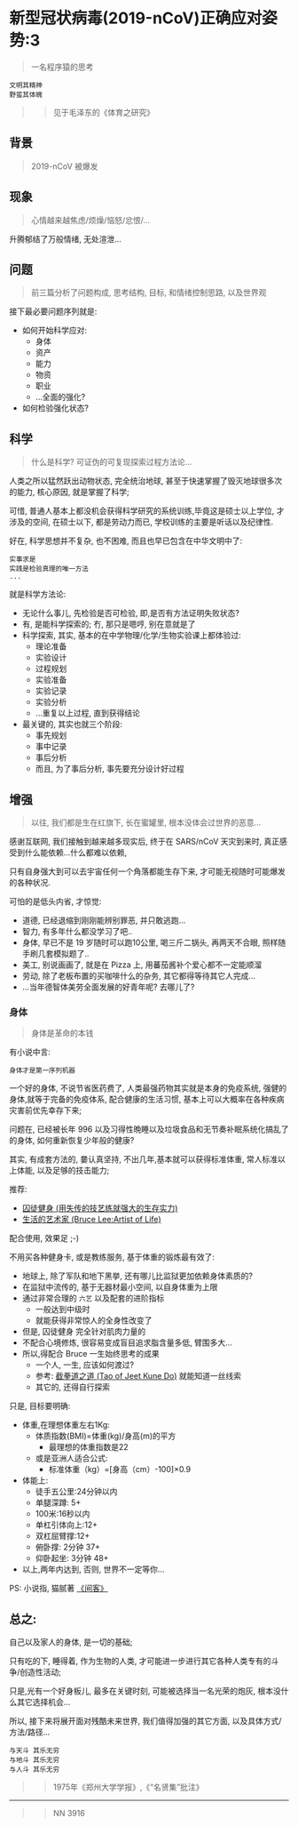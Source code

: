 # 新型冠状病毒(2019-nCoV)正确应对姿势:3
> 一名程序猿的思考

    文明其精神
    野蛮其体魄

>> 见于毛泽东的《体育之研究》


## 背景
> 2019-nCoV 被爆发

## 现象
> 心情越来越焦虑/烦燥/恼怒/忿恨/...

升腾郁结了万般情绪, 无处渲泄...

## 问题
> 前三篇分析了问题构成, 思考结构, 目标, 和情绪控制思路, 以及世界观

接下最必要问题序列就是:

- 如何开始科学应对:
    + 身体
    + 资产
    + 能力
    + 物资
    + 职业
    + ...全面的强化?
- 如何检验强化状态?


## 科学
> 什么是科学? 可证伪的可复现探索过程方法论...

人类之所以猛然跃出动物状态, 完全统治地球, 甚至于快速掌握了毁灭地球很多次的能力,
核心原因, 就是掌握了科学;

可惜, 普通人基本上都没机会获得科学研究的系统训练,毕竟这是硕士以上学位, 才涉及的空间,
在硕士以下, 都是劳动力而已, 学校训练的主要是听话以及纪律性.

好在, 科学思想并不复杂, 也不困难, 而且也早已包含在中华文明中了:

    实事求是
    实践是检验真理的唯一方法
    ...

就是科学方法论:

- 无论什么事儿, 先检验是否可检验, 即,是否有方法证明失败状态?
- 有, 是能科学探索的; 冇, 那只是嗯哼, 别在意就是了
- 科学探索, 其实, 基本的在中学物理/化学/生物实验课上都体验过:
    + 理论准备
    + 实验设计
    + 过程规划
    + 实验准备
    + 实验记录
    + 实验分析
    + ...重复以上过程, 直到获得结论
- 最关键的, 其实也就三个阶段:
    + 事先规划
    + 事中记录
    + 事后分析
    + 而且, 为了事后分析, 事先要充分设计好过程

## 增强
> 以往, 我们都是生在红旗下, 长在蜜罐里, 根本没体会过世界的恶意...

感谢互联网, 我们接触到越来越多现实后, 终于在 SARS/nCoV 天灾到来时,
真正感受到什么能依赖...什么都难以依赖,

只有自身强大到可以去宇宙任何一个角落都能生存下来, 
才可能无视随时可能爆发的各种状况.

可怕的是低头内省, 才惊觉:

- 道德, 已经退缩到刚刚能辨别罪恶, 并只敢逃跑...
- 智力, 有多年什么都没学习了吧..
- 身体, 早已不是 19 岁随时可以跑10公里, 喝三斤二锅头, 再两天不合眼, 照样随手刷几套模拟题了..
- 美工, 别说画画了, 就是在 Pizza 上, 用蕃茄酱补个爱心都不一定能顺溜
- 劳动, 除了老板布置的买咖啡什么的杂务, 其它都得等待其它人完成...
- ...当年德智体美劳全面发展的好青年呢? 去哪儿了?


### 身体
> 身体是革命的本钱

有小说中言:

    身体才是第一序列机器

一个好的身体, 不说节省医药费了, 
人类最强药物其实就是本身的免疫系统,
强健的身体,就等于完备的免疫体系, 配合健康的生活习惯,
基本上可以大概率在各种疾病灾害前优先幸存下来;

问题在, 已经被长年 996 以及习得性晩睡以及垃圾食品和无节奏补眠系统化搞乱了的身体,
如何重新恢复少年般的健康?

其实, 有成套方法的, 嘦认真坚持, 不出几年,基本就可以获得标准体重, 常人标准以上体能,
以及足够的技击能力;

推荐:

- [囚徒健身 (用失传的技艺练就强大的生存实力)](https://book.douban.com/subject/25717097/)
- [生活的艺术家 (Bruce Lee:Artist of Life)](https://book.douban.com/subject/21355964/)

配合使用, 效果足 ;-)

不用买各种健身卡, 或是教练服务, 基于体重的锻炼最有效了:

- 地球上, 除了军队和地下黑挙, 还有哪儿比监狱更加依赖身体素质的?
- 在监狱中流传的, 基于无器材最小空间, 以自身体重为上限
- 通过非常合理的 `六艺` 以及配套的进阶指标
    + 一般达到中级时
    + 就能获得非常惊人的全身性改变了
- 但是, 囚徒健身 完全针对肌肉力量的
- 不配合心境修炼, 很容易变成盲目追求脂含量多低, 臂围多大...
- 所以,得配合 Bruce 一生始终思考的成果
    + 一个人, 一生, 应该如何渡过?
    + 参考: [截拳道之道 (Tao of Jeet Kune Do)](https://book.douban.com/subject/25927567/) 就能知道一丝线索
    + 其它的, 还得自行探索

只是, 目标要明确:

- 体重,在理想体重左右1Kg:
    + 体质指数(BMI)=体重(kg)/身高(m)的平方
        * 最理想的体重指数是22
    + 或是亚洲人适合公式:
        * 标准体重（kg）=[身高（cm）-100]×0.9
- 体能上:
    + 徒手五公里:24分钟以内
    + 单腿深蹲: 5+
    + 100米:16秒以内
    + 单杠引体向上:12+
    + 双杠屈臂撑:12+
    + 俯卧撑: 2分钟 37+
    + 仰卧起坐: 3分钟 48+
- 以上,两年内达到, 否则, 世界不一定等你...


PS:
小说指, 猫腻著 [《间客》](https://book.qidian.com/info/1223147)



## 总之:
自己以及家人的身体, 是一切的基础;

只有吃的下, 睡得着, 作为生物的人类, 才可能进一步进行其它各种人类专有的斗争/创造性活动;

只是,光有一个好身板儿, 最多在关键时刻, 可能被选择当一名光荣的炮灰,
根本没什么其它选择机会...

所以, 接下来将展开面对残酷未来世界, 我们值得加强的其它方面, 以及具体方式/方法/路径...




    与天斗 其乐无穷
    与地斗 其乐无穷
    与人斗 其乐无穷


>> 1975年《郑州大学学报》,《“名贤集”批注》

------------

>> NN 3916

